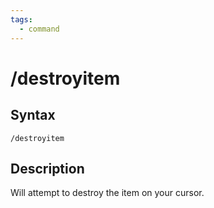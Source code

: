 ```yaml
---
tags:
  - command
---
```


# /destroyitem

## Syntax

<!--cmd-syntax-start-->
```eqcommand
/destroyitem
```
<!--cmd-syntax-end-->

## Description

<!--cmd-desc-start-->
Will attempt to destroy the item on your cursor.
<!--cmd-desc-end-->
